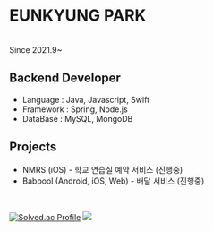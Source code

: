 # EUNKYUNG PARK


<br>
Since 2021.9~

## Backend Developer

- Language : Java, Javascript, Swift
- Framework : Spring, Node.js
- DataBase : MySQL, MongoDB

## Projects

- NMRS (iOS) - 학교 연습실 예약 서비스 (진행중)
- Babpool (Android, iOS, Web) - 배달 서비스 (진행중)

<br>

<div align="start">


[![Solved.ac Profile](http://mazassumnida.wtf/api/v2/generate_badge?boj=dmsrud1501222)](https://solved.ac/dmsrud1501222/) <img src="http://mazandi.herokuapp.com/api?handle=dmsrud1501222&theme=dark"/>

<!--
**Coster97/Coster97** is a ✨ _special_ ✨ repository because its `README.md` (this file) appears on your GitHub profile.

Here are some ideas to get you started:

- 🔭 I’m currently working on ...
- 🌱 I’m currently learning ...
- 👯 I’m looking to collaborate on ...
- 🤔 I’m looking for help with ...
- 💬 Ask me about ...
- 📫 How to reach me: ...
- 😄 Pronouns: ...
- ⚡ Fun fact: ...
-->
